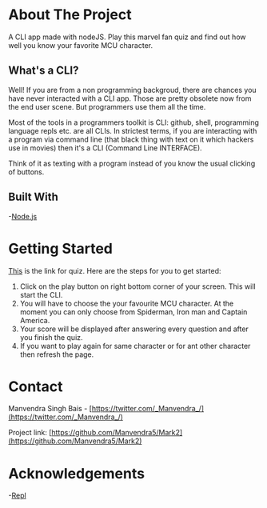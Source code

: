 # About The Project

A CLI app made with nodeJS. Play this marvel fan quiz and find out how well you know your favorite MCU character.

## What's a CLI?

Well! If you are from a non programming backgroud, there are chances you have never interacted with a CLI app. Those are pretty obsolete now from the end user scene. But programmers use them all the time.

Most of the tools in a programmers toolkit is CLI: github, shell, programming language repls etc. are all CLIs. In strictest terms, if you are interacting with a program via command line (that black thing with text on it which hackers use in movies) then it's a CLI (Command Line INTERFACE).

Think of it as texting with a program instead of you know the usual clicking of buttons.

## Built With

-[Node.js](https://nodejs.org)

# Getting Started

[This](https://replit.com/@manvendra9/Marvel-quiz-v1?embed=1&output=1) is the link for quiz. Here are the steps for you to get started:

1. Click on the play button on right bottom corner of your screen. This will start the CLI.
2. You will have to choose the your favourite MCU character. At the moment you can only choose from Spiderman, Iron man and Captain America.
3. Your score will be displayed after answering every question and after you finish the quiz.
4. If you want to play again for same character or for ant other character then refresh the page.

# Contact

Manvendra Singh Bais - [https://twitter.com/_Manvendra_/](https://twitter.com/_Manvendra_/)

Project link: [https://github.com/Manvendra5/Mark2](https://github.com/Manvendra5/Mark2)

# Acknowledgements

-[Repl](https://replit.com/~)
